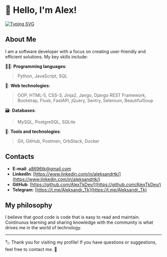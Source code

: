 # 👋 Hello, I'm Alex!

[![Typing SVG](https://readme-typing-svg.demolab.com?font=Fira+Code&size=30&duration=3000&pause=500&color=28B3F7&random=false&width=700&lines=Back-end+Developer;Just+a+good+man;Technology+and+programming+enthusiast)](https://git.io/typing-svg)

## About Me

I am a software developer with a focus on creating user-friendly and efficient solutions. My key skills include:

:technologist:: **Programming languages**:
 > Python, JavaScript, SQL

:hammer:: **Web technologies**:
> OOP, HTML-5, CSS-3, Jinja2, Jango, Django REST Framework, Bootstrap, Flusk, FastAPI, jQuery, Sentry, Selenium, BeautifulSoup
  
:card_file_box:: **Databases**:
> MySQL, PostgreSQL, SQLite
  
:wrench:: **Tools and technologies**:
> Git, GitHub, Postmen, OrbStack, Docker

## Contacts 

- **E-mail**: [a8696tk@gmail.com](mailto:a8696tk@gmail.com)
- **LinkedIn**: [https://www.linkedin.com/in/aleksandrtk/](https://www.linkedin.com/in/aleksandrtk/)
- **GitHub**: [https://github.com/AlexTkDev/](https://github.com/AlexTkDev/)
- **Telegram**: [https://t.me/Aleksandr_Tk](https://t.me/Aleksandr_Tk)


## My philosophy

I believe that good code is code that is easy to read and maintain. Continuous learning and sharing knowledge with the community is what drives me in the world of technology.

---

:label: Thank you for visiting my profile! If you have questions or suggestions, feel free to contact me. :iphone:
